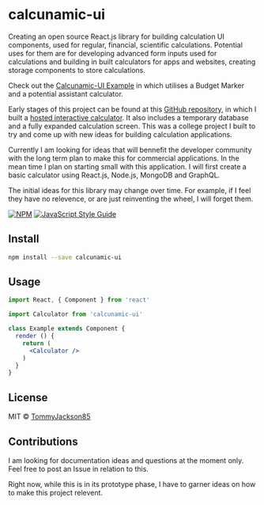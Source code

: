 # calcunamic-ui

Creating an open source React.js library for building calculation UI components, used for regular, financial, scientific calculations. Potential uses for them are for developing advanced form inputs used for calculations and building in built calculators for apps and websites, creating storage components to store calculations. 

Check out the [Calcunamic-UI Example](https://tommyjackson85.github.io/calcunamic-ui/) in which utilises a Budget Marker and a potential assistant calculator.

Early stages of this project can be found at this [GitHub repository](https://github.com/TommyJackson85/interactive-calculator), in which I built a [hosted interactive calculator](https://tommyjackson85.github.io/interactive-calculator/). It also includes a temporary database and a fully expanded calculation screen. This was a college project I built to try and come up with new ideas for building calculation applications. 

Currently I am looking for ideas that will bennefit the developer community with the long term plan to make this for commercial applications. In the mean time I plan on starting small with this application. I will first create a basic calculator using React.js, Node.js, MongoDB and GraphQL.

The initial ideas for this library may change over time. For example, if I feel they have no relevence, or are just reinventing the wheel, I will forget them.


[![NPM](https://img.shields.io/npm/v/calcunamic-ui.svg)](https://www.npmjs.com/package/calcunamic-ui) [![JavaScript Style Guide](https://img.shields.io/badge/code_style-standard-brightgreen.svg)](https://standardjs.com)

## Install

```bash
npm install --save calcunamic-ui
```

## Usage

```jsx
import React, { Component } from 'react'

import Calculator from 'calcunamic-ui'

class Example extends Component {
  render () {
    return (
      <Calculator />
    )
  }
}
```

## License

MIT © [TommyJackson85](https://github.com/TommyJackson85)

## Contributions

I am looking for documentation ideas and questions at the moment only. Feel free to post an Issue in relation to this.

Right now, while this is in its prototype phase, I have to garner ideas on how to make this project relevent.
